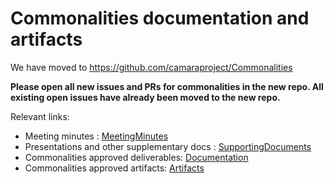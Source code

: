 # Commonalities documentation and artifacts
We have moved to https://github.com/camaraproject/Commonalities

**Please open all new issues and PRs for commonalities in the new repo. All existing open issues have already been moved to the new repo.**

Relevant links:
* Meeting minutes : [MeetingMinutes](https://github.com/camaraproject/Commonalities/tree/main/documentation/MeetingMinutes)
* Presentations and other supplementary docs : [SupportingDocuments](https://github.com/camaraproject/Commonalities/tree/main/documentation/SupportingDocuments)
* Commonalities approved deliverables: [Documentation](https://github.com/camaraproject/Commonalities/tree/main/documentation)
* Commonalities approved artifacts:  [Artifacts](https://github.com/camaraproject/Commonalities/tree/main/artifacts)
